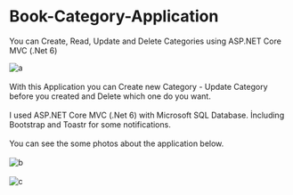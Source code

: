 # Book-Category-Application
You can Create, Read, Update and Delete Categories using ASP.NET Core MVC (.Net 6)
<br>

![a](https://user-images.githubusercontent.com/73538407/195206549-be9cd533-f3b6-45c3-9b15-b13500411094.png)
<br> <br>
With this Application you can Create new Category - Update Category before you created and Delete which one do you want. 
<br> <br>
I used ASP.NET Core MVC (.Net 6) with Microsoft SQL Database. İncluding Bootstrap and Toastr for some notifications. 
<br> <br>
You can see the some photos about the application below.
<br> <br>
![b](https://user-images.githubusercontent.com/73538407/195207629-27545989-fa95-425f-b676-8fc7d522385f.png)
<br> <br>
![c](https://user-images.githubusercontent.com/73538407/195207685-72a3c7fd-e973-442e-b2da-610130e9db97.png)
